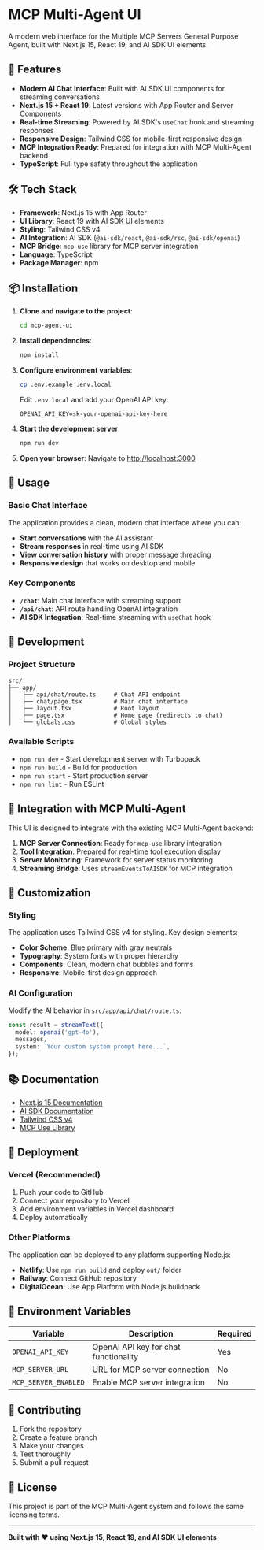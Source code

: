 # MCP Multi-Agent UI

A modern web interface for the Multiple MCP Servers General Purpose Agent, built with Next.js 15, React 19, and AI SDK UI elements.

## 🚀 Features

- **Modern AI Chat Interface**: Built with AI SDK UI components for streaming conversations
- **Next.js 15 + React 19**: Latest versions with App Router and Server Components
- **Real-time Streaming**: Powered by AI SDK's `useChat` hook and streaming responses
- **Responsive Design**: Tailwind CSS for mobile-first responsive design
- **MCP Integration Ready**: Prepared for integration with MCP Multi-Agent backend
- **TypeScript**: Full type safety throughout the application

## 🛠️ Tech Stack

- **Framework**: Next.js 15 with App Router
- **UI Library**: React 19 with AI SDK UI elements
- **Styling**: Tailwind CSS v4
- **AI Integration**: AI SDK (`@ai-sdk/react`, `@ai-sdk/rsc`, `@ai-sdk/openai`)
- **MCP Bridge**: `mcp-use` library for MCP server integration
- **Language**: TypeScript
- **Package Manager**: npm

## 📦 Installation

1. **Clone and navigate to the project**:
   ```bash
   cd mcp-agent-ui
   ```

2. **Install dependencies**:
   ```bash
   npm install
   ```

3. **Configure environment variables**:
   ```bash
   cp .env.example .env.local
   ```

   Edit `.env.local` and add your OpenAI API key:
   ```env
   OPENAI_API_KEY=sk-your-openai-api-key-here
   ```

4. **Start the development server**:
   ```bash
   npm run dev
   ```

5. **Open your browser**:
   Navigate to [http://localhost:3000](http://localhost:3000)

## 🎯 Usage

### Basic Chat Interface

The application provides a clean, modern chat interface where you can:

- **Start conversations** with the AI assistant
- **Stream responses** in real-time using AI SDK
- **View conversation history** with proper message threading
- **Responsive design** that works on desktop and mobile

### Key Components

- **`/chat`**: Main chat interface with streaming support
- **`/api/chat`**: API route handling OpenAI integration
- **AI SDK Integration**: Real-time streaming with `useChat` hook

## 🔧 Development

### Project Structure

```
src/
├── app/
│   ├── api/chat/route.ts     # Chat API endpoint
│   ├── chat/page.tsx         # Main chat interface
│   ├── layout.tsx            # Root layout
│   ├── page.tsx              # Home page (redirects to chat)
│   └── globals.css           # Global styles
```

### Available Scripts

- `npm run dev` - Start development server with Turbopack
- `npm run build` - Build for production
- `npm run start` - Start production server
- `npm run lint` - Run ESLint

## 🔗 Integration with MCP Multi-Agent

This UI is designed to integrate with the existing MCP Multi-Agent backend:

1. **MCP Server Connection**: Ready for `mcp-use` library integration
2. **Tool Integration**: Prepared for real-time tool execution display
3. **Server Monitoring**: Framework for server status monitoring
4. **Streaming Bridge**: Uses `streamEventsToAISDK` for MCP integration

## 🎨 Customization

### Styling

The application uses Tailwind CSS v4 for styling. Key design elements:

- **Color Scheme**: Blue primary with gray neutrals
- **Typography**: System fonts with proper hierarchy
- **Components**: Clean, modern chat bubbles and forms
- **Responsive**: Mobile-first design approach

### AI Configuration

Modify the AI behavior in `src/app/api/chat/route.ts`:

```typescript
const result = streamText({
  model: openai('gpt-4o'),
  messages,
  system: `Your custom system prompt here...`,
});
```

## 📚 Documentation

- [Next.js 15 Documentation](https://nextjs.org/docs)
- [AI SDK Documentation](https://sdk.vercel.ai/docs)
- [Tailwind CSS v4](https://tailwindcss.com/docs)
- [MCP Use Library](https://github.com/dmitryrechkin/mcp-use)

## 🚀 Deployment

### Vercel (Recommended)

1. Push your code to GitHub
2. Connect your repository to Vercel
3. Add environment variables in Vercel dashboard
4. Deploy automatically

### Other Platforms

The application can be deployed to any platform supporting Node.js:

- **Netlify**: Use `npm run build` and deploy `out/` folder
- **Railway**: Connect GitHub repository
- **DigitalOcean**: Use App Platform with Node.js buildpack

## 🔐 Environment Variables

| Variable | Description | Required |
|----------|-------------|----------|
| `OPENAI_API_KEY` | OpenAI API key for chat functionality | Yes |
| `MCP_SERVER_URL` | URL for MCP server connection | No |
| `MCP_SERVER_ENABLED` | Enable MCP server integration | No |

## 🤝 Contributing

1. Fork the repository
2. Create a feature branch
3. Make your changes
4. Test thoroughly
5. Submit a pull request

## 📄 License

This project is part of the MCP Multi-Agent system and follows the same licensing terms.

---

**Built with ❤️ using Next.js 15, React 19, and AI SDK UI elements**
